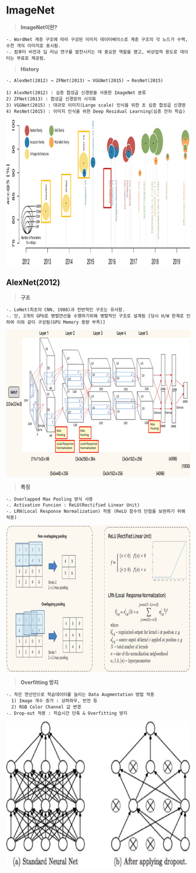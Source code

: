 # ImageNet

>**ImageNet이란?**

    -. WordNet 계층 구조에 따라 구성된 이미지 데이터베이스로 계층 구조의 각 노드가 수백, 수천 개의 이미지로 표시됨.
    -. 컴퓨터 비전과 딥 러닝 연구를 발전시키는 데 중요한 역할을 했고, 비상업적 용도로 데이터는 무료로 제공됨.

>**History**

    -. AlexNet(2012) → ZFNet(2013) → VGGNet(2015) → ResNet(2015)
    
    1) AlexNet(2012) : 심층 합성곱 신경망을 사용한 ImageNet 분류
    2) ZFNet(2013) : 합성곱 신경망의 시각화
    3) VGGNet(2015) : 대규모 이미지(Large scale) 인식을 위한 초 심층 합성곱 신경망
    4) ResNet(2015) : 이미지 인식을 위한 Deep Residual Learning(심층 잔차 학습)
<img src="https://github.com/falling90/Object_Detection/blob/main/ImageNet/Image/1.PNG" width="1000px" height="400px"></img><br/>   

## AlexNet(2012)
>**구조**

    -. LeNet(최초의 CNN, 1988)과 전반적인 구조는 유사함.
    -. 단, 2개의 GPU로 병렬연산을 수행하기위해 병렬적인 구조로 설계됨 [당시 H/W 한계로 인하여 이와 같이 구성됨(GPU Memory 용량 부족)]
<img src="https://github.com/falling90/Object_Detection/blob/main/ImageNet/Image/2.PNG" width="1000px" height="400px"></img><br/>   

>**특징**

    -. Overlapped Max Pooling 방식 사용
    -. Activation Funcion : ReLU(Rectified Linear Unit)
    -. LRN(Local Response Normalization) 적용 (ReLU 함수의 단점을 보완하기 위해 적용)
<img src="https://github.com/falling90/Object_Detection/blob/main/ImageNet/Image/3.PNG" width="1000px" height="400px"></img><br/>   

>**Overfitting 방지**

    -. 작은 연산만으로 학습데이터를 늘리는 Data Augmentation 방법 적용
      1) Image 개수 증가 : 상하좌우, 반전 등
      2) RGB Color Channel 값 변경
    -. Drop-out 적용 : 학습시간 단축 & Overfitting 방지
<img src="https://github.com/falling90/Object_Detection/blob/main/ImageNet/Image/4.PNG" width="800px" height="400px"></img><br/>   
